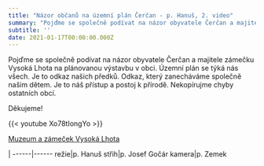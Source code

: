 ```yaml
---
title: "Názor občanů na územní plán Čerčan - p. Hanuš, 2. video"
summary: "Pojďme se společně podívat na názor obyvatele Čerčan a majitele zámečku Vysoká Lhota na plánovanou výstavbu v obci"
subtitle: ''
date: 2021-01-17T00:00:00.000Z
---
```


Pojďme se společně podívat na názor obyvatele Čerčan a majitele zámečku Vysoká Lhota na plánovanou výstavbu v obci. Územní plán se týká nás všech. Je to odkaz našich předků. Odkaz, který zanecháváme společně našim dětem. Je to náš přístup a postoj k přírodě. Nekopírujme chyby ostatních obcí.

Děkujeme!

{{< youtube Xo78tIongYo >}}

[Muzeum a zámeček Vysoká Lhota](http://www.equi-hanus.cz/muzeum-a-zamecek)

| 
------|------
režie|p. Hanuš
střih|p. Josef Gočár
kamera|p. Zemek

